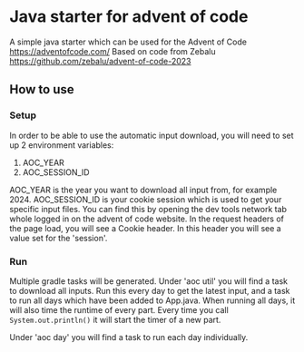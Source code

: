 # Java starter for advent of code

A simple java starter which can be used for the Advent of Code https://adventofcode.com/
Based on code from Zebalu https://github.com/zebalu/advent-of-code-2023

## How to use

### Setup

In order to be able to use the automatic input download, you will need to set up 2 environment variables:

1. AOC_YEAR
2. AOC_SESSION_ID

AOC_YEAR is the year you want to download all input from, for example 2024.
AOC_SESSION_ID is your cookie session which is used to get your specific input files. You can find this by opening
the dev tools network tab whole logged in on the advent of code website. In the request headers of the page load,
you will see a Cookie header. In this header you will see a value set for the 'session'.

### Run

Multiple gradle tasks will be generated. Under 'aoc util' you will find a task to download all inputs. Run this every
day to get the latest input, and a task to run all days which have been added to App.java. When running all days, it
will also time the runtime of every part. Every time you call `System.out.println()` it will start the timer of a
new part.

Under 'aoc day' you will find a task to run each day individually.